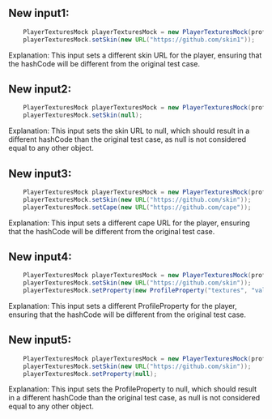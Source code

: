 ## New input1:
```java
    PlayerTexturesMock playerTexturesMock = new PlayerTexturesMock(profile);
    playerTexturesMock.setSkin(new URL("https://github.com/skin1"));
```
Explanation: This input sets a different skin URL for the player, ensuring that the hashCode will be different from the original test case.

## New input2:
```java
    PlayerTexturesMock playerTexturesMock = new PlayerTexturesMock(profile);
    playerTexturesMock.setSkin(null);
```
Explanation: This input sets the skin URL to null, which should result in a different hashCode than the original test case, as null is not considered equal to any other object.

## New input3:
```java
    PlayerTexturesMock playerTexturesMock = new PlayerTexturesMock(profile);
    playerTexturesMock.setSkin(new URL("https://github.com/skin"));
    playerTexturesMock.setCape(new URL("https://github.com/cape"));
```
Explanation: This input sets a different cape URL for the player, ensuring that the hashCode will be different from the original test case.

## New input4:
```java
    PlayerTexturesMock playerTexturesMock = new PlayerTexturesMock(profile);
    playerTexturesMock.setSkin(new URL("https://github.com/skin"));
    playerTexturesMock.setProperty(new ProfileProperty("textures", "value", "signature"));
```
Explanation: This input sets a different ProfileProperty for the player, ensuring that the hashCode will be different from the original test case.

## New input5:
```java
    PlayerTexturesMock playerTexturesMock = new PlayerTexturesMock(profile);
    playerTexturesMock.setSkin(new URL("https://github.com/skin"));
    playerTexturesMock.setProperty(null);
```
Explanation: This input sets the ProfileProperty to null, which should result in a different hashCode than the original test case, as null is not considered equal to any other object.
